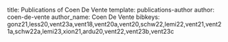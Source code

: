 title: Publications of Coen De Vente
template: publications-author
author: coen-de-vente
author_name: Coen De Vente
bibkeys: gonz21,less20,vent23a,vent18,vent20a,vent20,schw22,lemi22,vent21,vent21a,schw22a,lemi23,xion21,ardu20,vent22,vent23b,vent23c
